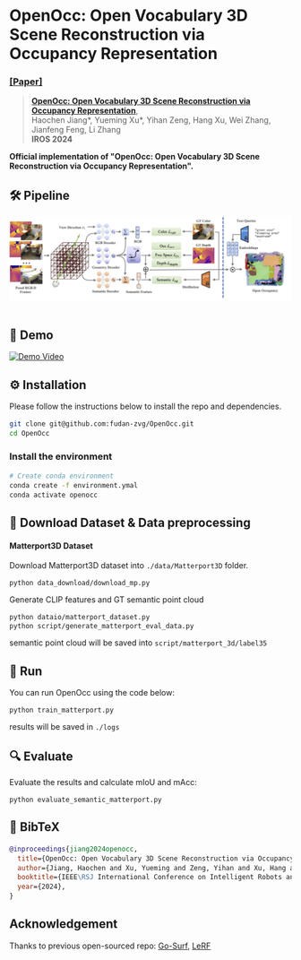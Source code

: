 # OpenOcc: Open Vocabulary 3D Scene Reconstruction via Occupancy Representation
### [[Paper]](https://arxiv.org/abs/2403.11796) 

> [**OpenOcc: Open Vocabulary 3D Scene Reconstruction via Occupancy Representation**](https://arxiv.org/abs/2403.11796),            
> Haochen Jiang*, Yueming Xu*, Yihan Zeng, Hang Xu, Wei Zhang, Jianfeng Feng, Li Zhang  
> **IROS 2024**

**Official implementation of "OpenOcc: Open Vocabulary 3D Scene Reconstruction via Occupancy Representation".** 

## 🛠️ Pipeline
<div align="center">
  <img src="assets/pipeline.jpg"/>
</div><br/>

<!-- ## 🎥 Videos -->
<!-- ## 🎞️ Demo -->
## 🎥 Demo
[![Demo Video](https://i3.ytimg.com/vi/lxg5rSyJeac/maxresdefault.jpg)](https://www.youtube.com/embed/lxg5rSyJeac)

## ⚙️ Installation
Please follow the instructions below to install the repo and dependencies.

```bash
git clone git@github.com:fudan-zvg/OpenOcc.git
cd OpenOcc
```
### Install the environment
```bash
# Create conda environment
conda create -f environment.ymal
conda activate openocc
```
## 📂 Download Dataset & Data preprocessing
#### Matterport3D Dataset
Download Matterport3D dataset into `./data/Matterport3D` folder.
```
python data_download/download_mp.py
```

Generate CLIP features and GT semantic point cloud
```
python dataio/matterport_dataset.py
python script/generate_matterport_eval_data.py
```
semantic point cloud will be saved into `script/matterport_3d/label35`

## 🔄 Run
You can run OpenOcc using the code below:
```
python train_matterport.py
```
results will be saved in `./logs`

## 🔍 Evaluate
Evaluate the results and calculate mIoU and mAcc:
```
python evaluate_semantic_matterport.py
```

## 📜 BibTeX
```bibtex
@inproceedings{jiang2024openocc,
  title={OpenOcc: Open Vocabulary 3D Scene Reconstruction via Occupancy Representation},
  author={Jiang, Haochen and Xu, Yueming and Zeng, Yihan and Xu, Hang and Zhang, Wei and Feng, Jianfeng and Zhang, Li},
  booktitle={IEEE\RSJ International Conference on Intelligent Robots and Systems (IROS)},
  year={2024},
}
```

## Acknowledgement
Thanks to previous open-sourced repo: [Go-Surf](https://github.com/JingwenWang95/go-surf), [LeRF](https://github.com/kerrj/lerf)